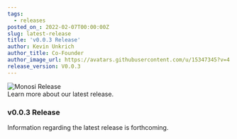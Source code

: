 ```yaml
---
tags:
  - releases
posted_on_: 2022-02-07T00:00:00Z
slug: latest-release
title: 'v0.0.3 Release'
author: Kevin Unkrich
author_title: Co-Founder
author_image_url: https://avatars.githubusercontent.com/u/15347345?v=4
release_version: V0.0.3
---
```


<img alt="Monosi Release" class="case-study-header" src='/img/example.gif' />

<br/>
Learn more about our latest release.

<!--truncate-->

### v0.0.3 Release

Information regarding the latest release is forthcoming.
